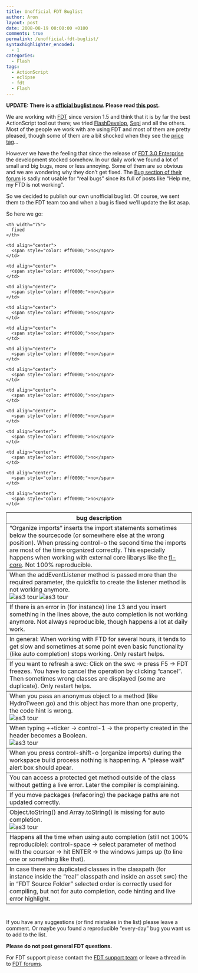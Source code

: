 ```yaml
---
title: Unofficial FDT Buglist
author: Aron
layout: post
date: 2008-08-19 00:00:00 +0100
comments: true
permalink: /unofficial-fdt-buglist/
syntaxhighlighter_encoded:
  - 1
categories:
  - Flash
tags:
  - ActionScript
  - eclipse
  - fdt
  - Flash
---
```

**UPDATE: There is a [official buglist now][1]. Please read [this post][2].**

We are working with <a href="http://fdt.powerflasher.com/" target="_blank">FDT</a> since version 1.5 and think that it is by far the best ActionScript tool out there; we tried [FlashDevelop][3], <a href="http://www.sephiroth.it/python/sepy.php" target="_blank">Sepi</a> and all the others. Most of the people we work with are using FDT and most of them are pretty pleased, though some of them are a bit shocked when they see the <a href="http://fdt.powerflasher.com/products/fdt-3/enterprise/" target="_blank">price tag</a>&#8230;

However we have the feeling that since the release of <a href="http://fdt.powerflasher.com/blog/?p=45" target="_blank">FDT 3.0 Enterprise</a> the development stocked somehow. In our daily work we found a lot of small and big bugs, more or less annoying. Some of them are so obvious and we are wondering why they don&#8217;t get fixed. The <a href="http://fdt.powerflasher.com/forum/" target="_blank">Bug section of their forum</a> is sadly not usable for &#8220;real bugs&#8221; since its full of posts like &#8220;Help me, my FTD is not working&#8221;.

So we decided to publish our own unofficial buglist. Of course, we sent them to the FDT team too and when a bug is fixed we&#8217;ll update the list asap.

<!--more-->

So here we go:

<table style="border-width: thin thin thin thin;border-spacing: 0px;border-style: none none none none;border-collapse:collapse;border-color: #666666; margin-bottom:40px;" border="1" cellspacing="0" cellpadding="2">
  <tr>
    <th>
      bug description
    </th>
    
    <th width="75">
      fixed
    </th>
  </tr>
  
  <tr>
    <td>
      &#8220;Organize imports&#8221; inserts the import statements sometimes below the sourcecode (or somewhere else at the wrong position). When pressing control-o the second time the imports are most of the time organized correctly. This especially happens when working with external core libarys like the <a href="/update-using-flvideo-package-w-eclipse-and-fdt3/" target="_blank">fl-core</a>. Not 100% reproducible.
    </td>
    
    <td align="center">
      <span style="color: #ff0000;">no</span>
    </td>
  </tr>
  
  <tr>
    <td>
      When the addEventListener method is passed more than the required parameter, the quickfix to create the listener method is not working anymore.<br /> <a title="addEventListener bug image 1" rel="lightbox" href="/images/2008/08/fdt_bug_01.jpg"><img src="/images/2008/08/fdt_bug_01_small.jpg" alt="as3 tour" align="left" /></a><a title="addEventListener bug image 1" rel="lightbox" href="/images/2008/08/fdt_bug_02.jpg"><img src="/images/2008/08/fdt_bug_02_small.jpg" alt="as3 tour" align="left" /></a>
    </td>
    
    <td align="center">
      <span style="color: #ff0000;">no</span>
    </td>
  </tr>
  
  <tr>
    <td>
      If there is an error in (for instance) line 13 and you insert something in the lines above, the auto completion is not working anymore. Not always reproducible, though happens a lot at daily work.
    </td>
    
    <td align="center">
      <span style="color: #ff0000;">no</span>
    </td>
  </tr>
  
  <tr>
    <td>
      In general: When working with FTD for several hours, it tends to get slow and sometimes at some point even basic functionality (like auto completion) stops working. Only restart helps.
    </td>
    
    <td align="center">
      <span style="color: #ff0000;">no</span>
    </td>
  </tr>
  
  <tr>
    <td>
      If you want to refresh a swc: Click on the swc -> press F5 -> FDT freezes. You have to cancel the operation by clicking &#8220;cancel&#8221;. Then sometimes wrong classes are displayed (some are duplicate). Only restart helps.
    </td>
    
    <td align="center">
      <span style="color: #ff0000;">no</span>
    </td>
  </tr>
  
  <tr>
    <td>
      When you pass an anonymus object to a method (like HydroTween.go) and this object has more than one property, the code hint is wrong.<br /> <a title="object parameter bug" rel="lightbox" href="/images/2008/08/fdt_bug_03.jpg"><img src="/images/2008/08/fdt_bug_03_small.jpg" alt="as3 tour" align="left" /></a>
    </td>
    
    <td align="center">
      <span style="color: #ff0000;">no</span>
    </td>
  </tr>
  
  <tr>
    <td>
      When typing ++ticker -> control-1 -> the property created in the header becomes a Boolean.<br /> <a title="type bug" rel="lightbox" href="/images/2008/08/fdt_bug_04.jpg"><img src="/images/2008/08/fdt_bug_04_small.jpg" alt="as3 tour" align="left" /></a>
    </td>
    
    <td align="center">
      <span style="color: #ff0000;">no</span>
    </td>
  </tr>
  
  <tr>
    <td>
      When you press control-shift-o (organize imports) during the workspace build process nothing is happening. A &#8220;please wait&#8221; alert box should apear.
    </td>
    
    <td align="center">
      <span style="color: #ff0000;">no</span>
    </td>
  </tr>
  
  <tr>
    <td>
      You can access a protected get method outside of the class without getting a live error. Later the compiler is complaining.
    </td>
    
    <td align="center">
      <span style="color: #ff0000;">no</span>
    </td>
  </tr>
  
  <tr>
    <td>
      If you move packages (refacoring) the package paths are not updated correctly.
    </td>
    
    <td align="center">
      <span style="color: #ff0000;">no</span>
    </td>
  </tr>
  
  <tr>
    <td>
      Object.toString() and Array.toString() is missing for auto completion.<br /> <a title="missing auto completion method mapping " rel="lightbox" href="/images/2008/08/fdt_bug_05.jpg"><img src="/images/2008/08/fdt_bug_05_small.jpg" alt="as3 tour" align="left" /></a>
    </td>
    
    <td align="center">
      <span style="color: #ff0000;">no</span>
    </td>
  </tr>
  
  <tr>
    <td>
      Happens all the time when using auto completion (still not 100% reproducible): control-space -> select parameter of method with the coursor -> hit ENTER -> the windows jumps up (to line one or something like that).
    </td>
    
    <td align="center">
      <span style="color: #ff0000;">no</span>
    </td>
  </tr>
  
  <tr>
    <td>
      In case there are duplicated classes in the classpath (for instance inside the &#8220;real&#8221; classpath and inside an asset swc) the in &#8220;FDT Source Folder&#8221; selected order is correctly used for compiling, but not for auto completion, code hinting and live error highlight.
    </td>
    
    <td align="center">
      <span style="color: #ff0000;">no</span>
    </td>
  </tr>
</table>

If you have any suggestions (or find mistakes in the list) please leave a comment. Or maybe you found a reproducible &#8220;every-day&#8221; bug you want us to add to the list.

**Please do not post general FDT questions.**

For FDT support please contact the <a href="http://fdt.powerflasher.com/products/fdt-3/support/" target="_blank">FDT support team</a> or leave a thread in to <a href="http://fdt.powerflasher.com/forum/" target="_blank">FDT forums</a>. 

 [1]: http://bugs.powerflasher.com/
 [2]: /fdt-buglist-they-heard-us/
 [3]: http://www.flashdevelop.org/community/